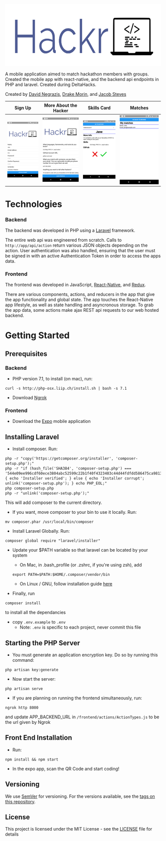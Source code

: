 <p align="center">
  <img src="frontend/assets/images/main-logo.png" height="200px"/>
</p>

A mobile application aimed to match hackathon members with groups. Created the mobile app with react-native, and the backend api endpoints in PHP and laravel. Created during DeltaHacks.

Created by [David Negrazis](https://github.com/davidnegrazis), [Drake Morin](https://github.com/drakemorin), and [Jacob Steves](https://github.com/jacobsteves)

Sign Up |  More About the Hacker | Skills Card | Matches
:----------:|:-------:|:-------:|:-------:
![](frontend/assets/demo/signup.png) | ![](frontend/assets/demo/more-info.png) | ![](frontend/assets/demo/card.png) | ![](frontend/assets/demo/matches.png)

# Technologies
### Backend
The backend was developed in PHP using a [Laravel](https://laravel.com/) framework.

The entire web api was engineered from scratch. Calls to `http://app/api/action` return various JSON objects depending on the action. User authentication was also handled, ensuring that the user must be signed in with an active Authentication Token in order to access the apps data.

### Frontend
The frontend was developed in JavaScript, [React-Native](https://facebook.github.io/react-native/), and [Redux](https://redux.js.org/docs/introduction/). 

There are various components, actions, and reducers in the app that give the app functionality and global state. The app touches the React-Native app lifestyle, as well as state handling and asyncronous storage. To grab the app data, some actions make ajax REST api requests to our web hosted backend.

# Getting Started
## Prerequisites
### Backend
- PHP version 7.1, to install (on mac), run:
```
curl -s http://php-osx.liip.ch/install.sh | bash -s 7.1
```
- Download [Ngrok](https://ngrok.com/3)

### Frontend
- Download the [Expo](https://expo.io/) mobile application

## Installing Laravel
- Install composer. Run:
```
php -r "copy('https://getcomposer.org/installer', 'composer-setup.php');"
php -r "if (hash_file('SHA384', 'composer-setup.php') === '544e09ee996cdf60ece3804abc52599c22b1f40f4323403c44d44fdfdd586475ca9813a858088ffbc1f233e9b180f061') { echo 'Installer verified'; } else { echo 'Installer corrupt'; unlink('composer-setup.php'); } echo PHP_EOL;"
php composer-setup.php
php -r "unlink('composer-setup.php');"
```
This will add composer to the current directory.

- If you want, move composer to your bin to use it locally. Run:
```
mv composer.phar /usr/local/bin/composer
```

- Install Laravel Globally. Run:
```
composer global require "laravel/installer"
```

- Update your $PATH variable so that laravel can be located by your system
     - On Mac, in .bash_profile (or .zshrc, if you're using zsh), add
     ```
     export PATH=$PATH:$HOME/.composer/vendor/bin
     ```
     - On Linux / GNU, follow installation guide [here](https://laravel.com/docs/5.5/installation)

- Finally, run
```
composer install
```
to install all the dependancies

- copy `.env.example` to `.env`
     - Note: `.env` is specific to each project, never commit this file

## Starting the PHP Server
- You must generate an application encryption key. Do so by running this command:
```
php artisan key:generate
```
- Now start the server:
```
php artisan serve
```

- If you are planning on running the frontend simultaneously, run:
```
ngrok http 8000
```
and update APP_BACKEND_URL in `/frontend/actions/ActionTypes.js` to be the url given by Ngrok

## Front End Installation
- Run:
```
npm install && npm start
```

- In the expo app, scan the QR Code and start coding!


## Versioning

We use [SemVer](http://semver.org/) for versioning. For the versions available, see the [tags on this repository](https://github.com/jacobsteves/Hackr/tags).

## License

This project is licensed under the MIT License - see the [LICENSE](LICENSE) file for details
